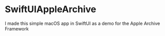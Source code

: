 # SwiftUIAppleArchive
I made this simple macOS app in SwiftUI as a demo for the Apple Archive Framework
